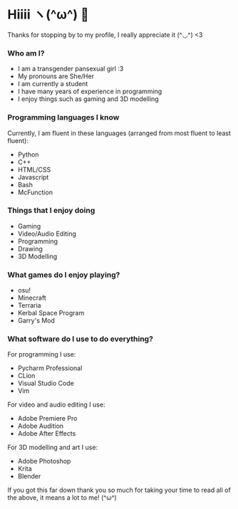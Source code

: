 # Hiiii ヽ(^ω^) 👋
Thanks for stopping by to my profile, I really appreciate it (^◡^) <3

### Who am I?
- I am a transgender pansexual girl :3
- My pronouns are She/Her
- I am currently a student
- I have many years of experience in programming
- I enjoy things such as gaming and 3D modelling

### Programming languages I know
Currently, I am fluent in these languages (arranged from most fluent to least fluent):
- Python
- C++
- HTML/CSS
- Javascript
- Bash
- McFunction

### Things that I enjoy doing
- Gaming
- Video/Audio Editing
- Programming
- Drawing
- 3D Modelling

### What games do I enjoy playing?
- osu!
- Minecraft
- Terraria
- Kerbal Space Program
- Garry's Mod

### What software do I use to do everything?
For programming I use:
- Pycharm Professional
- CLion
- Visual Studio Code
- Vim

For video and audio editing I use:
- Adobe Premiere Pro
- Adobe Audition
- Adobe After Effects

For 3D modelling and art I use:
- Adobe Photoshop
- Krita
- Blender

If you got this far down thank you so much for taking your time to read all of the above, it means a lot to me! (^ω^)

